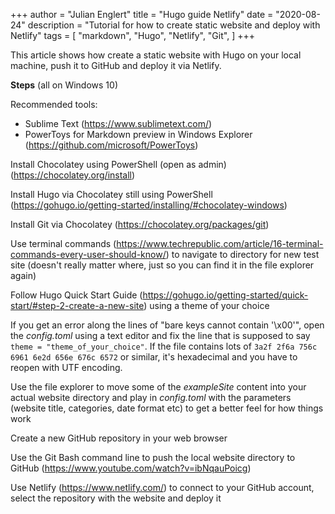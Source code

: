 +++
author = "Julian Englert"
title = "Hugo guide Netlify"
date = "2020-08-24"
description = "Tutorial for how to create static website and deploy with Netlify"
tags = [
    "markdown",
    "Hugo",
    "Netlify",
    "Git",
]
+++

This article shows how create a static website with Hugo on your local machine, push it to GitHub and deploy it via Netlify.
<!--more-->

**Steps** (all on Windows 10)

Recommended tools:
- Sublime Text (https://www.sublimetext.com/)
- PowerToys for Markdown preview in Windows Explorer (https://github.com/microsoft/PowerToys)

Install Chocolatey using PowerShell (open as admin) (https://chocolatey.org/install)

Install Hugo via Chocolatey still using PowerShell (https://gohugo.io/getting-started/installing/#chocolatey-windows)

Install Git via Chocolatey (https://chocolatey.org/packages/git)

Use terminal commands (https://www.techrepublic.com/article/16-terminal-commands-every-user-should-know/) to navigate to directory for new test site (doesn't really matter where, just so you can find it in the file explorer again)

Follow Hugo Quick Start Guide (https://gohugo.io/getting-started/quick-start/#step-2-create-a-new-site) using a theme of your choice

If you get an error along the lines of "bare keys cannot contain '\x00'", open the *config.toml* using a text editor and fix the line that is supposed to say `theme = "theme_of_your_choice"`. If the file contains lots of `3a2f 2f6a 756c 6961 6e2d 656e 676c 6572` or similar, it's hexadecimal and you have to reopen with UTF encoding.

Use the file explorer to move some of the *exampleSite* content into your actual website directory and play in *config.toml* with the parameters (website title, categories, date format etc) to get a better feel for how things work

Create a new GitHub repository in your web browser

Use the Git Bash command line to push the local website directory to GitHub (https://www.youtube.com/watch?v=ibNqauPoicg)

Use Netlify (https://www.netlify.com/) to connect to your GitHub account, select the repository with the website and deploy it